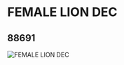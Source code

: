 # FEMALE LION DEC
## 88691
![FEMALE LION DEC](https://lc-www-live-s.legocdn.com/media/bricks/5/2/4569319.jpg)